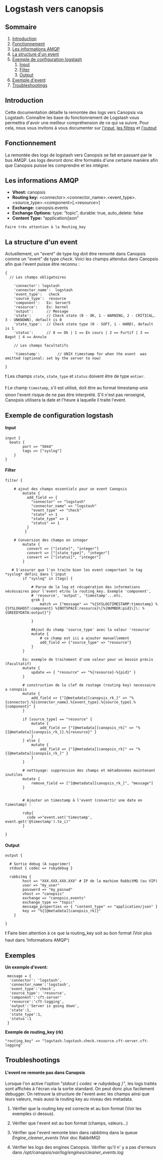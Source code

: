 # Logstash vers canopsis

## Sommaire

1. [Introduction](#introduction)
2. [Fonctionnement](#fonctionnement)
3. [Les informations AMQP](#les-informations-amqp)
4. [La structure d'un event](#la-structure-dun-event)
5. [Exemple de configuration logstash](#exemple-de-configuration-logstash)
    1. [Input](#input)
    2. [Filter](#filter)
    3. [Output](#output)
6. [Exemple d'event](#exemples)
7. [Troubleshootings](#troubleshootings)

## Introduction

Cette documentation détaille la remontée des logs vers Canopsis via Logstash.
Connaître les base du fonctionnement de Logstash vous permettra d'avoir une meilleur compréhension de ce qui va suivre. Pour cela, nous vous invitons à vous documenter sur [l'input](https://www.elastic.co/guide/en/logstash/6.2/input-plugins.html), [les filtres](https://www.elastic.co/guide/en/logstash/6.2/filter-plugins.html) et [l'output](https://www.elastic.co/guide/en/logstash/6.2/output-plugins.html)

## Fonctionnement

La remontée des logs de logstash vers Canopsis se fait en passant par le bus AMQP.
Les logs devront donc être formatés d'une certaine manière afin que Canopsis puisse les comprendre et les intégrer.

## Les informations AMQP

* **Vhost:** canopsis
* **Routing key:** \<connector\>.\<connector\_name\>.\<event\_type\>.\<source\_type\>.\<component\>[.\<resource\>]
* **Exchange:** canopsis.events
* **Exchange Options:** type: “topic”, durable: true, auto_delete: false
* **Content Type:** “application/json”

`Faire très attention à la Routing_key`

## La structure d'un event

Actuellement, un "event" de type *log* doit être remonté dans Canopsis comme un "event" de type *check*.
Voici les champs attendus dans Canopsis afin que l'event puisse être reconnu :

```
{
  // Les champs obligatoires

    'connector': logstash
    'connector_name':  logstash
    'event_type':   check
    'source_type':  resource
    'component':   Ex: Server5
    'resource':    Ex: kernel
    'output':      // Message
    'state':       // Check state (0 - OK, 1 - WARNING, 2 - CRITICAL, 3 - UNKNOWN), default is 0
    'state_type':  // Check state type (0 - SOFT, 1 - HARD), default is 1
    'status':      // 0 == Ok | 1 == En cours | 2 == Furtif | 3 == Bagot | 4 == Annule

    // Les champs facultatifs

    'timestamp':        // UNIX timestamp for when the event  was emitted (optional: set by the server to now)

}
```

:exclamation: Les champs `state`, `state_type` et `status` doivent être de type `entier`.

:exclamation: Le champ `timestamp`, s'il est utilisé, doit être au format timestamp unix sinon l'event risque de ne pas être interprété. S'il n'est pas renseigné, Canopsis utilisera la date et l'heure à laquelle il traite l'event.

## Exemple de configuration logstash

#### Input

```
input {
  beats {
        port => "5044"
        tags => ["syslog"]
    }
}
```

#### Filter

```
filter {

    # ajout des champs essentiels pour un event Canopsis
        mutate {
          add_field => {
            "connector" => "logstash"
            "connector_name" => "logstash"
            "event_type" => "check"
            "state" => 1
            "state_type" => 1
            "status" => 1
          }
         }

    # Conversion des champs en integer
        mutate {
          convert => ["[state]", "integer"]
          convert => ["[state_type]", "integer"]
          convert => ["[status]", "integer"]
        }

   # S'assurer que l'on traite bien les event comportant le tag *syslog* défini dans l'input
        if "syslog" in [tags] {

            # Parse de la log et récupération des informations nécéssaires pour l'event et/ou la routing_key. Exemple 'component',
            # 'resource', 'output', 'timestamp'...etc.
            grok {
                match => {"message" => "%{SYSLOGTIMESTAMP:timestamp} %{SYSLOGHOST:component} %{NOTSPACE:resource}\[%{NUMBER:pid}\]\: %{GREEDYDATA:output}"}

            }

            #Ajout du champ 'source_type' avec la valeur 'resource'
            mutate {
                # ce champ est ici a ajouter manuellement
                add_field => {"source_type" => "resource"}
            }
        }

        Ex: exemple de traitement d'une valeur pour un besoin précis (Facultatif)
        mutate {
            update => { "resource" => "%{resource}-%{pid}" }
        }

        # construction de la clef de routage (routing key) necessaire a canopsis
        mutate {
            add_field => {"[@metadata][canopsis_rk_]" => "%{connector}.%{connector_name}.%{event_type}.%{source_type}.%{component}" }
        }

        if [source_type] == "resource" {
            mutate {
                add_field => {"[@metadata][canopsis_rk]" => "%{[@metadata][canopsis_rk_]}.%{resource}" }
            }
        } else {
            mutate {
                add_field => {"[@metadata][canopsis_rk]" => "%{[@metadata][canopsis_rk_]" }
            }
        }

        # nettoyage: suppression des champs et métadonnées maintenant inutiles
        mutate {
            remove_field => ["[@metadata][canopsis_rk_]", "message"]
        }


        # Ajouter un timestamp à l'event (convertir une date en timestamp) :

        ruby{
          code =>"event.set('timestamp', event.get('@timestamp').to_i)"
        }

}
```


#### Output

```
output {

  # Sortie debug (A supprimer)
  stdout { codec => rubydebug }

  rabbitmq {
        host => "XXX.XXX.XXX.XXX" # IP de la machine RabbitMQ (ou VIP)
        user => "my_user"
        password => "my_passwd"
        vhost => "canopsis"
        exchange => "canopsis.events"
        exchange_type => "topic"
        message_properties => { "content_type" => "application/json" }
        key => "%{[@metadata][canopsis_rk]}"
    }

}
```

:exclamation: Faire bien attention à ce que la routing_key soit au bon format (Voir plus haut dans 'Informations AMQP')

## Exemples

**Un exemple d'event:**

```
 message = {
  'connector': 'logstash',
  'connector_name':'logstash',
  'event_type':'check',
  'source_type': 'resource',
  'component':'cft-server'
  'resource':'cft-logging',
  'output':'Server is going down',
  'state':1,
  'state_type':1,
  'status':1
 }
 ```

**Exemple de routing_key (rk)**

```
"routing_key" => "logstash.logstash.check.resource.cft-server.cft-logging"
```

## Troubleshootings

#### L'event ne remonte pas dans Canopsis

Lorsque l'on active l'option *"stdout { codec => rubydebug }"*, les logs traités sont affichés à l'écran via la sortie standard.
On peut donc plus facilement debugger. On retrouve la structure de l'event avec les champs ainsi que leurs valeurs, mais aussi la routing key au niveau des metadata.

1) Vérifier que la routing key est correcte et au bon format (Voir les exemples ci dessus).

2) Vérifier que l'event est au bon format (champs, valeurs...)

3) Vérifier que l'event remonte bien dans rabbitmq dans la queue *Engine_cleaner_events* (Voir doc RabbitMQ)

4) Vérifier les logs des engines Canopsis. Vérifier qu'il n' y a pas d'erreurs dans */opt/canopsis/var/log/engines/cleaner_events.log*
